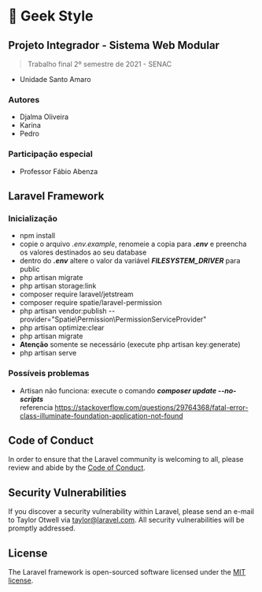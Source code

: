 # :rocket: Geek Style
## Projeto Integrador - Sistema Web Modular
> Trabalho final 2º semestre de 2021 - SENAC
- Unidade Santo Amaro
### Autores
 - Djalma Oliveira
 - Karina
 - Pedro

### Participação especial
- Professor Fábio Abenza

## Laravel Framework
### Inicialização
- npm install
- copie o arquivo _.env.example_, renomeie a copia para **_.env_** e preencha os valores destinados ao seu database
- dentro do **_.env_** altere o valor da variável **_FILESYSTEM_DRIVER_** para public 
- php artisan migrate
- php artisan storage:link
- composer require laravel/jetstream
- composer require spatie/laravel-permission
- php artisan vendor:publish --provider="Spatie\Permission\PermissionServiceProvider"
- php artisan optimize:clear
- php artisan migrate
- **Atenção** somente se necessário (execute php artisan key:generate)
- php artisan serve

### Possíveis problemas
- Artisan não funciona: execute o comando **_composer update --no-scripts_**  
referencia <a>https://stackoverflow.com/questions/29764368/fatal-error-class-illuminate-foundation-application-not-found</a>
## Code of Conduct

In order to ensure that the Laravel community is welcoming to all, please review and abide by the [Code of Conduct](https://laravel.com/docs/contributions#code-of-conduct).

## Security Vulnerabilities

If you discover a security vulnerability within Laravel, please send an e-mail to Taylor Otwell via [taylor@laravel.com](mailto:taylor@laravel.com). All security vulnerabilities will be promptly addressed.

## License

The Laravel framework is open-sourced software licensed under the [MIT license](https://opensource.org/licenses/MIT).
